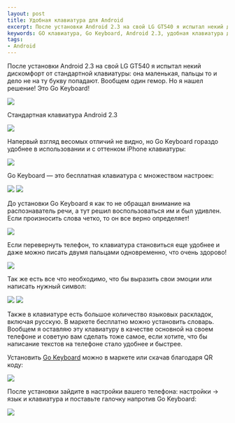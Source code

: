 ```yaml
---
layout: post
title: Удобная клавиатура для Android
excerpt: После установки Android 2.3 на свой LG GT540 я испытал некий дискомфорт от стандартной клавиатуры.
keywords: GO клавиатура, Go Keyboard, Android 2.3, удобная клавиатура для андроид, удобная клавиатура, Android,
tags:
- Android
---
```


После установки Android 2.3 на свой LG GT540 я испытал некий дискомфорт от стандартной клавиатуры: она маленькая, пальцы то и дело не на ту букву попадают. Вообщем один гемор. Но я нашел решение! Это Go Keyboard!

<img src="{{ site.url }}/upload/article/2011/06/18/screen_00.png" class="original"/>

Стандартная клавиатура Android 2.3

<img src="{{ site.url }}/upload/article/2011/06/18/screen_01.png" class="original"/>

Напервый взгляд весомых отличий не видно, но Go Keyboard гораздо удобнее в использовании и с оттенком iPhone клавиатуры:

<img src="{{ site.url }}/upload/article/2011/06/18/screen_02.png" class="original"/>

Go Keyboard — это бесплатная клавиатура с множеством настроек:

<img src="{{ site.url }}/upload/article/2011/06/18/screen_03.png" class="original"/>
<img src="{{ site.url }}/upload/article/2011/06/18/screen_04.png" class="original"/>

До установки Go Keyboard я как то не обращал внимание на распознаватель речи, а тут решил воспользоваться им и был удивлен. Если произносить слова четко, то он все верно определяет!

<img src="{{ site.url }}/upload/article/2011/06/18/screen_05.png" class="original"/>

Если перевернуть телефон, то клавиатура становиться еще удобнее и даже можно писать двумя пальцами одновременно, что очень здорово!

<img src="{{ site.url }}/upload/article/2011/06/18/screen_06.png" class="original"/>

Так же есть все что необходимо, что бы выразить свои эмоции или написать нужный символ:

<img src="{{ site.url }}/upload/article/2011/06/18/screen_07.png" class="original"/>
<img src="{{ site.url }}/upload/article/2011/06/18/screen_08.png" class="original"/>

Также в клавиатуре есть большое количество языковых раскладок, включая русскую. В маркете бесплатно можно установить словарь. Вообщем я оставляю эту клавиатуру в качестве основной на своем телефоне и советую вам сделать тоже самое, если хотите, что бы написание текстов на телефоне стало удобнее и быстрее.

Установить <a href="http://goo.gl/uP38jQ">Go Keyboard</a> можно в маркете или скачав благодаря QR коду:

<img src="{{ site.url }}/upload/article/2011/06/18/qr_00.gif" class="original"/>

После установки зайдите в настройки вашего телефона: настройки &rarr; язык и клавиатура и поставьте галочку напротив Go Keyboard:

<img src="{{ site.url }}/upload/article/2011/06/18/screen_09.png" class="original"/>